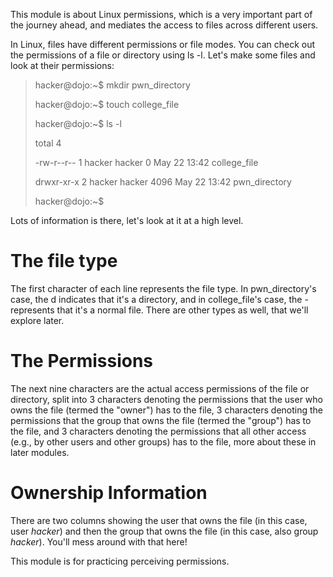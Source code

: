 This module is about Linux permissions, which is a very important part of the journey ahead, and mediates the access to files across different users.

In Linux, files have different permissions or file modes. You can check out the permissions of a file or directory using ls -l. Let's make some files and look at their permissions:

> hacker@dojo:~$ mkdir pwn_directory
> 
> hacker@dojo:~$ touch college_file
> 
> hacker@dojo:~$ ls -l
> 
>total 4
> 
> -rw-r--r-- 1 hacker hacker    0 May 22 13:42 college_file
> 
> drwxr-xr-x 2 hacker hacker 4096 May 22 13:42 pwn_directory
> 
> hacker@dojo:~$
 
Lots of information is there, let's look at it at a high level.

# The file type

The first character of each line represents the file type. In pwn_directory's case, the d indicates that it's a directory, and in college_file's case, the - represents that it's a normal file. There are other types as well, that we'll explore later.

# The Permissions

The next nine characters are the actual access permissions of the file or directory, split into 3 characters denoting the permissions that the user who owns the file (termed the "owner") has to the file, 3 characters denoting the permissions that the group that owns the file (termed the "group") has to the file, and 3 characters denoting the permissions that all other access (e.g., by other users and other groups) has to the file, more about these in later modules.

# Ownership Information

There are two columns showing the user that owns the file (in this case, user _hacker_) and then the group that owns the file (in this case, also group _hacker_). You'll mess around with that here!

This module is for practicing perceiving permissions.





